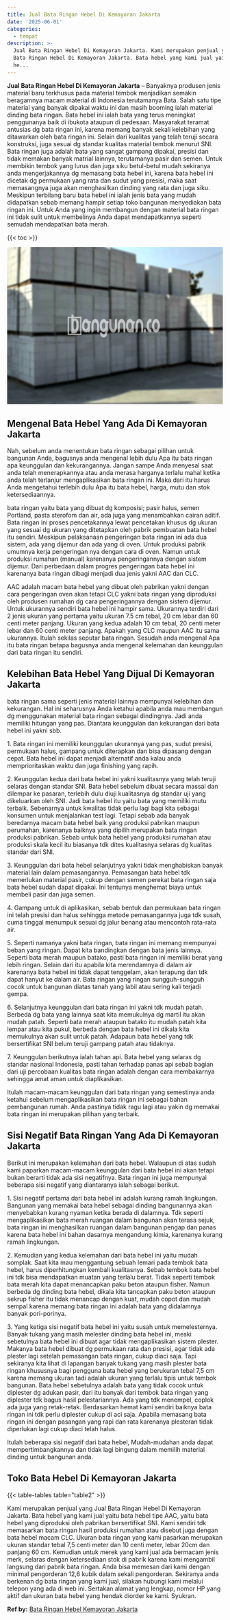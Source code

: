 ```yaml
---
title: Jual Bata Ringan Hebel Di Kemayoran Jakarta
date: '2025-06-01'
categories:
  - tempat
description: >-
  Jual Bata Ringan Hebel Di Kemayoran Jakarta. Kami merupakan penjual yang Jual
  Bata Ringan Hebel Di Kemayoran Jakarta. Bata hebel yang kami jual yaitu bata
  he...
---
```


**Jual Bata Ringan Hebel Di Kemayoran Jakarta** – Banyaknya produsen jenis material baru terkhusus pada material tembok menjadikan semakin beragamnya macam material di Indonesia terutamanya Bata. Salah satu tipe material yang banyak dipakai waktu ini dan masih booming ialah material dinding bata ringan. Bata hebel ini ialah bata yang terus meningkat penggunanya baik di ibukota ataupun di pedesaan. Masyarakat teramat antusias dg bata ringan ini, karena memang banyak sekali kelebihan yang ditawarkan oleh bata ringan ini. Selain dari kualitas yang telah teruji secara konstruksi, juga sesuai dg standar kualitas material tembok menurut SNI. Bata ringan juga adalah bata yang sangat gampang dipakai, presisi dan tidak memakan banyak matrial lainnya, terutamanya pasir dan semen. Untuk membikin tembok yang lurus dan juga siku betul-betul mudah sekiranya anda mengerjakannya dg memasang bata hebel ini, karena bata hebel ini dicetak dg permukaan yang rata dan sudut yang presisi, maka saat memasangnya juga akan menghasilkan dinding yang rata dan juga siku. Meskipun terbilang baru bata hebel ini ialah jenis bata yang mudah didapatkan sebab memang hampir setiap toko bangunan menyediakan bata ringan ini. Untuk Anda yang ingin membangun dengan material bata ringan ini tidak sulit untuk membelinya Anda dapat mendapatkannya seperti semudah mendapatkan bata merah.

{{< toc >}}

![Jual Bata Ringan Hebel Di Kemayoran Jakarta](/images/jual-hebel-murah-37.png)

## Mengenal Bata Hebel Yang Ada Di Kemayoran Jakarta

Nah, sebelum anda menentukan bata ringan sebagai pilihan untuk bangunan Anda, bagusnya anda mengenal lebih dulu Apa itu bata ringan apa keunggulan dan kekurangannya. Jangan sampe Anda menyesal saat anda telah menerapkannya atau anda merasa harganya terlalu mahal ketika anda telah terlanjur mengaplikasikan bata ringan ini. Maka dari itu harus Anda mengetahui terlebih dulu Apa itu bata hebel, harga, mutu dan stok ketersediaannya.

bata ringan yaitu bata yang dibuat dg komposisi; pasir halus, semen Portland, pasta sterofom dan air, ada juga yang menambahkan cairan aditif. Bata ringan ini proses pencetakannya lewat pencetakan khusus dg ukuran yang sesuai dg ukuran yang ditetapkan oleh pabrik pembuatan bata hebel itu sendiri. Meskipun pelaksanaan pengeringan bata ringan ini ada dua sistem, ada yang dijemur dan ada yang di oven. Untuk produksi pabrik umumnya kerja pengeringan nya dengan cara di oven. Namun untuk produksi rumahan (manual) karenanya pengeringannya dengan sistem dijemur. Dari perbedaan dalam progres pengeringan bata hebel ini karenanya bata ringan dibagi menjadi dua jenis yakni AAC dan CLC.

AAC adalah macam bata hebel yang dibuat oleh pabrikan yakni dengan cara pengeringan oven akan tetapi CLC yakni bata ringan yang diproduksi oleh produsen rumahan dg cara pengeringannya dengan sistem dijemur. Untuk ukurannya sendiri bata hebel ini hampir sama. Ukurannya terdiri dari 2 jenis ukuran yang pertama yaitu ukuran 7.5 cm tebal, 20 cm lebar dan 60 centi meter panjang. Ukuran yang kedua adalah 10 cm tebal, 20 centi meter lebar dan 60 centi meter panjang. Apakah yang CLC maupun AAC itu sama ukurannya. Itulah sekilas seputar bata ringan. Sesudah anda mengenal Apa itu bata ringan betapa bagusnya anda mengenal kelemahan dan keunggulan dari bata ringan itu sendiri.

## Kelebihan Bata Hebel Yang Dijual Di Kemayoran Jakarta

bata ringan sama seperti jenis material lainnya mempunyai kelebihan dan kekurangan. Hal ini seharusnya Anda ketahui apabila anda mau membangun dg menggunakan material bata ringan sebagai dindingnya. Jadi anda memiliki hitungan yang pas. Diantara keunggulan dan kekurangan dari bata hebel ini yakni sbb.

1\. Bata ringan ini memiliki keunggulan ukurannya yang pas, sudut presisi, permukaan halus, gampang untuk diterapkan dan bisa dipasang dengan cepat. Bata hebel ini dapat menjadi alternatif anda kalau anda memprioritaskan waktu dan juga finishing yang rapih.

2\. Keunggulan kedua dari bata hebel ini yakni kualitasnya yang telah teruji selaras dengan standar SNI. Bata hebel sebelum dibuat secara massal dan dilempar ke pasaran, terlebih dulu diuji kualitasnya dg standar uji yang dikeluarkan oleh SNI. Jadi bata hebel itu yaitu bata yang memiliki mutu terbaik. Sebenarnya untuk kwalitas tidak perlu lagi bagi kita sebagai konsumen untuk menjalankan test lagi. Tetapi sebab ada banyak beredarnya macam bata hebel baik yang produksi pabrikan maupun perumahan, karenanya baiknya yang dipilih merupakan bata ringan produksi pabrikan. Sebab untuk bata hebel yang produksi rumahan atau produksi skala kecil itu biasanya tdk dites kualitasnya selaras dg kualitas standar dari SNI.

3\. Keunggulan dari bata hebel selanjutnya yakni tidak menghabiskan banyak material lain dalam pemasangannya. Pemasangan bata hebel tdk memerlukan material pasir, cukup dengan semen perekat bata ringan saja bata hebel sudah dapat dipakai. Ini tentunya menghemat biaya untuk membeli pasir dan juga semen.

4\. Gampang untuk di aplikasikan, sebab bentuk dan permukaan bata ringan ini telah presisi dan halus sehingga metode pemasangannya juga tdk susah, cuma tinggal menumpuk sesuai dg jalur benang atau mencontoh rata-rata air.

5\. Seperti namanya yakni bata ringan, bata ringan ini memang mempunyai beban yang ringan. Dapat kita bandingkan dengan bata jenis lainnya. Seperti bata merah maupun batako, pasti bata ringan ini memiliki berat yang lebih ringan. Selain dari itu apabila kita merendamnya di dalam air karenanya bata hebel ini tidak dapat tenggelam, akan terapung dan tdk dapat hanyut ke dalam air. Bata ringan yang ringan sungguh-sungguh cocok untuk bangunan diatas tanah yang labil atau sering kali terjadi gempa.

6\. Selanjutnya keunggulan dari bata ringan ini yakni tdk mudah patah. Berbeda dg bata yang lainnya saat kita memukulnya dg martil itu akan mudah patah. Seperti bata merah ataupun batako itu mudah patah kita lempar atau kita pukul, berbeda dengan bata hebel ini dikala kita memukulnya akan sulit untuk patah. Adapaun bata hebel yang tdk bersertifikat SNI belum teruji gampang patah atau tidaknya.

7\. Keunggulan berikutnya ialah tahan api. Bata hebel yang selaras dg standar nasional Indonesia, pasti tahan terhadap panas api sebab bagian dari uji percobaan kualitas bata ringan adalah dengan cara membakarnya sehingga amat aman untuk diaplikasikan.

Itulah macam-macam keunggulan dari bata ringan yang semestinya anda ketahui sebelum mengaplikasikan bata ringan ini sebagai bahan pembangunan rumah. Anda pastinya tidak ragu lagi atau yakin dg memakai bata ringan ini merupakan pilihan yang terbaik.

## Sisi Negatif Bata Ringan Yang Ada Di Kemayoran Jakarta

Berikut ini merupakan kelemahan dari bata hebel. Walaupun di atas sudah kami paparkan macam-macam keunggulan dari bata hebel ini akan tetapi bukan berarti tidak ada sisi negatifnya. Bata ringan ini juga mempunyai beberapa sisi negatif yang diantaranya ialah sebagai berikut.

1\. Sisi negatif pertama dari bata hebel ini adalah kurang ramah lingkungan. Bangunan yang memakai bata hebel sebagai dinding bangunannya akan menyebabkan kurang nyaman ketika berada di dalamnya. Tdk seperti mengaplikasikan bata merah ruangan dalam bangunan akan terasa sejuk, bata ringan ini menghasilkan ruangan dalam bangunan pengap dan panas karena bata hebel ini bahan dasarnya mengandung kimia, karenanya kurang ramah lingkungan.

2\. Kemudian yang kedua kelemahan dari bata hebel ini yaitu mudah somplak. Saat kita mau menggantung sebuah lemari pada tembok bata hebel, harus diperhitungkan kembali kualitasnya. Sebab tembok bata hebel ini tdk bisa mendapatkan muatan yang terlalu berat. Tidak seperti tembok bata merah kita dapat menancapkan paku beton ataupun fisher. Namun berbeda dg dinding bata hebel, dikala kita tancapkan paku beton ataupun sekrup fisher itu tidak menancap dengan kuat, mudah copot dan mudah sempal karena memang bata ringan ini adalah bata yang didalamnya banyak pori-porinya.

3\. Yang ketiga sisi negatif bata hebel ini yaitu susah untuk memelesternya. Banyak tukang yang masih melester dinding bata hebel ini, meski sebetulnya bata hebel ini dibuat agar tidak mengaplikasikan sistem plester. Makanya bata hebel dibuat dg permukaan rata dan presisi, agar tidak ada plester lagi setelah pemasangan bata ringan, cukup diaci saja. Tapi sekiranya kita lihat di lapangan banyak tukang yang masih plester bata ringan khususnya bagi pengguna bata hebel yang berukuran tebal 7,5 cm karena memang ukuran tadi adalah ukuran yang terlalu tipis untuk tembok bangunan. Bata hebel sebetulnya adalah bata yang tidak cocok untuk diplester dg adukan pasir, dari itu banyak dari tembok bata ringan yang diplester tdk bagus hasil pelestariannya. Ada yang tdk menempel, coplok ada juga yang retak-retak. Berdasarkan hemat kami sendiri baiknya bata ringan ini tdk perlu diplester cukup di aci saja. Apabila memasang bata ringan ini dengan pasangan yang rapi dan rata karenanya plesteran tidak diperlukan lagi cukup diaci telah halus.

Itulah beberapa sisi negatif dari bata hebel, Mudah-mudahan anda dapat mempertimbangkannya dan tidak lagi bingung dalam memilih material dinding untuk bangunan anda.

## Toko Bata Hebel Di Kemayoran Jakarta

{{< table-tables table="table2" >}}

Kami merupakan penjual yang Jual Bata Ringan Hebel Di Kemayoran Jakarta. Bata hebel yang kami jual yaitu bata hebel tipe AAC, yaitu bata hebel yang diproduksi oleh pabrikan bersertifikat SNI. Kami sendiri tdk memasarkan bata ringan hasil produksi rumahan atau disebut juga dengan bata hebel macam CLC. Ukuran bata ringan yang kami pasarkan merupakan ukuran standar tebal 7,5 centi meter dan 10 centi meter, lebar 20cm dan panjang 60 cm. Kemudian untuk merek yang kami jual ada bermacam jenis merk, selaras dengan ketersediaan stok di pabrik karena kami mengambil langsung dari pabrik bata ringan. Anda bisa memesan dari kami dengan minimal pengorderan 12,6 kubik dalam sekali pengorderan. Sekiranya anda berkenan dg bata ringan yang kami jual, silakan hubungi kami melalui telepon yang ada di web ini. Sertakan alamat yang lengkap, nomor HP yang aktif dan ukuran bata hebel yang hendak diorder ke kami. Syukran.

**Ref by:** [Bata Ringan Hebel Kemayoran Jakarta](https://id.wikipedia.org/wiki/Bata)
